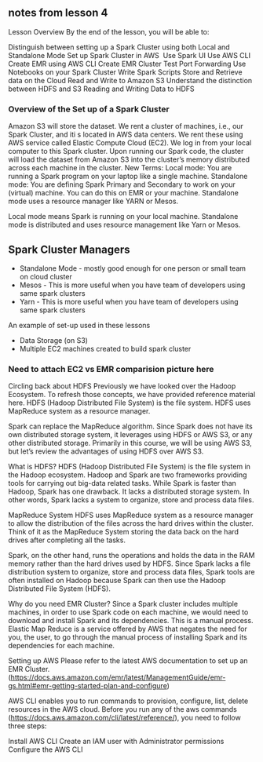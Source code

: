 ## notes from lesson 4

Lesson Overview
By the end of the lesson, you will be able to:

Distinguish between setting up a Spark Cluster using both Local and Standalone Mode
Set up Spark Cluster in AWS 
Use Spark UI
Use AWS CLI
Create EMR using AWS CLI
Create EMR Cluster
Test Port Forwarding
Use Notebooks on your Spark Cluster
Write Spark Scripts
Store and Retrieve data on the Cloud
Read and Write to Amazon S3
Understand the distinction between HDFS and S3
Reading and Writing Data to HDFS

### Overview of the Set up of a Spark Cluster
Amazon S3 will store the dataset.
We rent a cluster of machines, i.e., our Spark Cluster, and iti s located in AWS data centers. We rent these using AWS service called Elastic Compute Cloud (EC2).
We log in from your local computer to this Spark cluster.
Upon running our Spark code, the cluster will load the dataset from Amazon S3 into the cluster’s memory distributed across each machine in the cluster.
New Terms:
Local mode: You are running a Spark program on your laptop like a single machine.
Standalone mode: You are defining Spark Primary and Secondary to work on your (virtual) machine. You can do this on EMR or your machine. Standalone mode uses a resource manager like YARN or Mesos.

Local mode means Spark is running on your local machine. Standalone mode is distributed and uses resource management like Yarn or Mesos.

## Spark Cluster Managers
- Standalone Mode - mostly good enough for one person or small team on cloud cluster
- Mesos - This is more useful when you have team of developers using same spark clusters
- Yarn - This is more useful when you have team of developers using same spark clusters



An example of set-up used in these lessons
- Data Storage (on S3)
- Multiple EC2 machines created to build spark cluster

### Need to attach EC2 vs EMR comparision picture here

Circling back about HDFS
Previously we have looked over the Hadoop Ecosystem. To refresh those concepts, we have provided reference material here. HDFS (Hadoop Distributed File System) is the file system. HDFS uses MapReduce system as a resource manager.

Spark can replace the MapReduce algorithm. Since Spark does not have its own distributed storage system, it leverages using HDFS or AWS S3, or any other distributed storage. Primarily in this course, we will be using AWS S3, but let’s review the advantages of using HDFS over AWS S3.

What is HDFS?
HDFS (Hadoop Distributed File System) is the file system in the Hadoop ecosystem. Hadoop and Spark are two frameworks providing tools for carrying out big-data related tasks. While Spark is faster than Hadoop, Spark has one drawback. It lacks a distributed storage system. In other words, Spark lacks a system to organize, store and process data files.

MapReduce System
HDFS uses MapReduce system as a resource manager to allow the distribution of the files across the hard drives within the cluster. Think of it as the MapReduce System storing the data back on the hard drives after completing all the tasks.

Spark, on the other hand, runs the operations and holds the data in the RAM memory rather than the hard drives used by HDFS. Since Spark lacks a file distribution system to organize, store and process data files, Spark tools are often installed on Hadoop because Spark can then use the Hadoop Distributed File System (HDFS).

Why do you need EMR Cluster?
Since a Spark cluster includes multiple machines, in order to use Spark code on each machine, we would need to download and install Spark and its dependencies. This is a manual process. Elastic Map Reduce is a service offered by AWS that negates the need for you, the user, to go through the manual process of installing Spark and its dependencies for each machine.

Setting up AWS
Please refer to the latest AWS documentation to set up an EMR Cluster. (https://docs.aws.amazon.com/emr/latest/ManagementGuide/emr-gs.html#emr-getting-started-plan-and-configure)


AWS CLI enables you to run commands to provision, configure, list, delete resources in the AWS cloud. Before you run any of the aws commands (https://docs.aws.amazon.com/cli/latest/reference/), you need to follow three steps:

Install AWS CLI
Create an IAM user with Administrator permissions
Configure the AWS CLI


